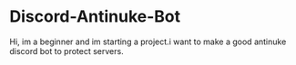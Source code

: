# Discord-Antinuke-Bot
Hi, im a beginner and im starting a project.i want to make a good antinuke discord bot to protect servers.
